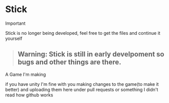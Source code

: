 # Stick

> [!IMPORTANT]  
> Stick is no longer being developed, feel free to get the files and continue it yourself

> ## Warning: Stick is still in early develpoment so bugs and other things are there.


A Game I'm making

if you have unity I'm fine with you making changes to the game(to make it better) and uploading them here under pull requests or something I didn't read how github works
